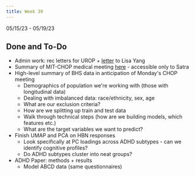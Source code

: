 ```yaml
---
title: Week 39
---
```


05/15/23 - 05/19/23

## Done and To-Do
* Admin work: rec letters for UROP + [letter](assets/images/Lisa_Yang_Letter.png) to Lisa Yang 
* Summary of MIT-CHOP medical meeting [here](https://docs.google.com/document/d/1JyuSeVSgopY_As-MbdnWWXOdjzbIMoSNcd2iSRwknpU/edit?usp=sharing) - accessible only to Satra
* High-level summary of BHS data in anticipation of Monday's CHOP meeting
    * Demographics of population we're working with (those with longitudinal data)
    * Dealing with imbalanced data: race/ethnicity, sex, age
    * What are our exclusion criteria?
    * How are we splitting up train and test data
    * Walk through technical steps (how are we building models, which features etc.)
    * What are the target variables we want to predict?
* Finish UMAP and PCA on HBN responses
    * Look specifically at PC loadings across ADHD subtypes - can we identify cognitive profiles?
    * Do ADHD subtypes cluster into neat groups?
* ADHD Paper: methods + results
    * Model ABCD data (same questionnaires)

